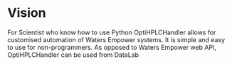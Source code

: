 # Vision

For Scientist who know how to use Python
OptiHPLCHandler
allows for customised automation of Waters Empower systems.
It is simple and easy to use for non-programmers.
As opposed to Waters Empower web API,
OptiHPLCHandler can be used from DataLab
